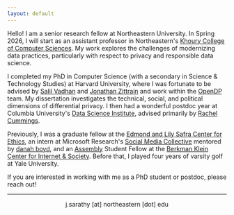 ```yaml
---
layout: default
---
```


<!-- > **_Update:_** Text here -->

<!-- <img class="profile-custom" src="profile.png"> -->

Hello! I am a senior research fellow at Northeastern University. In Spring 2026, I will start as an assistant professor in Northeastern's [Khoury College of Computer Sciences](https://www.khoury.northeastern.edu/). My work explores the challenges of modernizing data practices, particularly with respect to privacy and responsible data science.
 
I completed my PhD in Computer Science (with a secondary in Science & Technology Studies) at Harvard University, where I was fortunate to be advised by [Salil Vadhan](https://salil.seas.harvard.edu/) and [Jonathan Zittrain](https://hls.harvard.edu/faculty/jonathan-l-zittrain/) and work within the [OpenDP](https://opendp.org/) team. My dissertation investigates the technical, social, and political dimensions of differential privacy. I then had a wonderful postdoc year at Columbia University's [Data Science Institute](https://datascience.columbia.edu/), advised primarily by [Rachel Cummings](https://rachelcummings.com/).
 
Previously, I was a graduate fellow at the [Edmond and Lily Safra Center for Ethics](https://ethics.harvard.edu/), an intern at Microsoft Research's [Social Media Collective](https://socialmediacollective.org/) mentored by [danah boyd](http://www.danah.org/), and an [Assembly](https://www.bkmla.org/) Student Fellow at the [Berkman Klein Center for Internet & Society](https://cyber.harvard.edu/). Before that, I played four years of varsity golf at Yale University.<i class="em em-woman-golfing" aria-role="presentation" aria-label="GOLF"></i>
 
If you are interested in working with me as a PhD student or postdoc, please reach out!

<hr>
<p align="center"><i class="fas fa-envelope"></i> j.sarathy [at] northeastern [dot] edu <br/>

